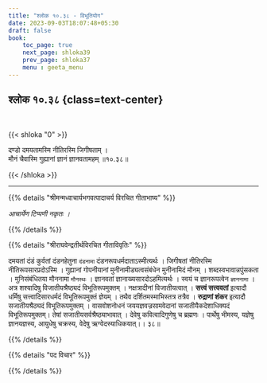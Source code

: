 ```yaml
---
title: "श्लोक १०.३८ - विभूतियोग"
date: 2023-09-03T18:07:48+05:30
draft: false
book:
    toc_page: true
    next_page: shloka39
    prev_page: shloka37
    menu : geeta_menu
---
```




## श्लोक १०.३८ {class=text-center}

<br/>

{{< shloka  "0"  >}}

दण्डो दमयतामस्मि नीतिरस्मि जिगीषताम् ।  
मौनं चैवास्मि गुह्यानां ज्ञानं ज्ञानवतामहम् ॥१०.३८॥ 

{{< /shloka >}}

---


{{% details "श्रीमन्मध्वाचार्यभगवत्पादाचर्य विरचित  गीताभाष्य" %}}

*आचार्येण टिप्पणी नकृतः ।*

{{% /details %}}



{{% details "श्रीराघवेन्द्रतीर्थविरचित गीताविवृतिः" %}}

दमयतां दंडं कुर्वतां दंडनहेतुना `दंडनामा` 
दंडनरूपधर्मदाताऽस्मीत्यर्थः । 
जिगीषतां नीतिरस्मि नीतिरूपसारप्रदोऽस्मि । 
गुह्यानां गोपनीयानां मुनीनामीड्यत्वसंबंधेन 
मुनीनामिदं मौनम्‌ । शब्दस्वभावान्नपुंसकता । 
मुनिसंबंधितया मौननामा `मौनस्थः` । 
ज्ञानवतां ज्ञानाख्यसारदोऽहमित्यर्थः । 
स्वयं च ज्ञानरूपत्वेन `ज्ञाननामा` । 
अत्र शश्यादिषु विजातीयश्रैष्ठ्यदं 
विभूतिरूपमुक्तम्‌ । नक्षत्रादीनां विजातीयत्वात्‌ । 
**सत्त्वं सत्त्ववतां** इत्यादौ 
धर्मिषु सत्त्वादिसारधर्मदं विभूतिरूपमुक्तं ज्ञेयम्‌ । 
तथैव दर्शितमस्माभिस्तत्र तत्रैव । 
**रुद्राणां शंकर** इत्यादौ सजातीयश्रैठ्यदं 
विभूतिरूपमुक्तम्‌ । वासवोशनोधनं जययज्ञवज्रसामवेदानां 
सजातीयैकदेशाधिक्यदं विभूतिरूपमुक्तम्‌। 
तेषां सजातीयसर्वश्रैष्ठ्याभावात्‌ । 
देवेषु कवित्वादिगुणेषु च ब्रह्मणः । 
पार्थेषु भीमस्य, यज्ञेषु ज्ञानयज्ञस्य, 
आयुधेषु चक्रस्य, वेदेषु
ऋग्वेदस्याधिकयात्‌।। ३८॥

{{% /details %}}



{{% details "पद विचार" %}}


{{% /details %}}
